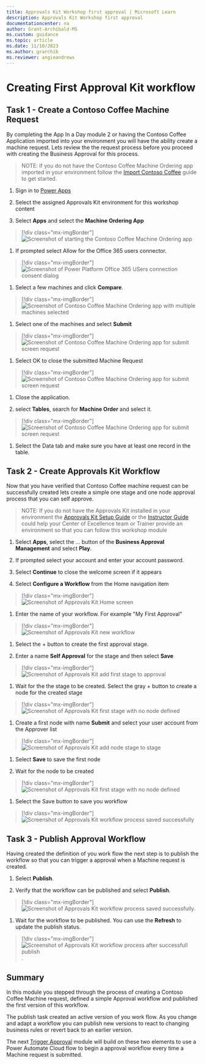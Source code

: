 ```yaml
---
title: Approvals Kit Workshop first approval | Microsoft Learn
description: Approvals Kit Workshop first approval
documentationcenter: na
author: Grant-Archibald-MS
ms.custom: guidance
ms.topic: article
ms.date: 11/10/2023
ms.author: grarchib
ms.reviewer: angieandrews
---
```


# Creating First Approval Kit workflow

## Task 1 - Create a Contoso Coffee Machine Request

By completing the App In a Day module 2 or having the Contoso Coffee Application imported into your environment you will have the ability create a machine request. Lets review the the request process before you proceed with creating the Business Approval for this process.

> NOTE: If you do not have the Contoso Coffee Machine Ordering app imported in your environment follow the [Import Contoso Coffee](./import-contoso-coffee.md) guide to get started.

1. Sign in to [Power Apps](https://make.powerapps.com)

1. Select the assigned Approvals Kit environment for this workshop content

1. Select **Apps** and select the **Machine Ordering App**

  > [!div class="mx-imgBorder"]
  ![Screenshot of starting the Contoso Coffee Machine Ordering app](./media/machine-ordering-app-play.png)

1. If prompted select Allow for the Office 365 users connector.

  > [!div class="mx-imgBorder"]
  ![Screenshot of Power Platform Office 365 USers connection consent dialog](./media/office-365-users-connection-allow.png)

1. Select a few machines and click **Compare**.

  > [!div class="mx-imgBorder"]
  ![Screenshot of Contoso Coffee Machine Ordering app with multiple machines selected](./media/contoso-coffee-select-machines.png)

1. Select one of the machines and select **Submit**

  > [!div class="mx-imgBorder"]
  ![Screenshot of Contoso Coffee Machine Ordering app for submit screen request](./media/contoso-coffee-submit-request.png)

1. Select OK to close the submitted Machine Request

  > [!div class="mx-imgBorder"]
  ![Screenshot of Contoso Coffee Machine Ordering app for submit screen request](./media/contoso-coffee-submitted-request.png)

1. Close the application.

1. select **Tables**, search for **Machine Order** and select it.

  > [!div class="mx-imgBorder"]
  ![Screenshot of Contoso Coffee Machine Ordering app for submit screen request](./media/machine-order-table-select.png)

1. Select the Data tab and make sure you have at least one record in the table.

## Task 2 - Create Approvals Kit Workflow

Now that you have verified that Contoso Coffee machine request can be successfully created lets create a simple one stage and one node approval process that you can self approve.

> NOTE: If you do not have the Approvals Kit installed in your environment the [Approvals Kit Setup Guide](../../setup.md) or the [Instructor Guide](../instructor-guide/overview.md) could help your Center of Excellence team or Trainer provide an environment so that you can follow this workshop module

1. Select **Apps**, select the … button of the **Business Approval Management** and select **Play**.

1. If prompted select your account and enter your account password.

1. Select **Continue** to close the welcome screen if it appears

1. Select **Configure a Workflow** from the Home navigation item

  > [!div class="mx-imgBorder"]
  ![Screenshot of Approvals Kit Home screen](./media/approvals-kit-home-screen.png)

1. Enter the name of your workflow. For example "My First Approval"

  > [!div class="mx-imgBorder"]
  ![Screenshot of Approvals Kit new workflow](./media/approvals-kit-new-workflow.png)

1. Select the + button to create the first approval stage.

1. Enter a name **Self Approval** for the stage and then select **Save**

  > [!div class="mx-imgBorder"]
  ![Screenshot of Approvals Kit add first stage to approval](./media/approvals-kit-create-first-stage.png)

1. Wait for the the stage to be created. Select the gray + button to create a node for the created stage

  > [!div class="mx-imgBorder"]
  ![Screenshot of Approvals Kit first stage with no node defined](./media/approvals-kit-first-stage-no-node.png)

1. Create a first node with name **Submit** and select your user account from the Approver list

  > [!div class="mx-imgBorder"]
  ![Screenshot of Approvals Kit add node stage to stage](./media/approvals-kit-create-first-node.png)

1. Select **Save** to save the first node

1. Wait for the node to be created

  > [!div class="mx-imgBorder"]
  ![Screenshot of Approvals Kit first stage with no node defined](./media/approvals-kit-first-stage-node-created.png)

1. Select the Save button to save you workflow

  > [!div class="mx-imgBorder"]
  ![Screenshot of Approvals Kit workflow process saved successfully](./media/approvals-kit-workflow-saved.png)

## Task 3 - Publish Approval Workflow

Having created the definition of you work flow the next step is to publish the workflow so that you can trigger a approval when a Machine request is created.

1. Select **Publish**.

1. Verify that the workflow can be published and select **Publish**.

  > [!div class="mx-imgBorder"]
 ![Screenshot of Approvals Kit workflow process saved successfully](./media/approvals-kit-workflow-publish.png).

1. Wait for the workflow to be published. You can use the **Refresh** to update the publish status.

  > [!div class="mx-imgBorder"]
 ![Screenshot of Approvals Kit workflow process after successfull publish](./media/approvals-kit-workflow-published.png).

## Summary

In this module you stepped through the process of creating a Contoso Coffee Machine request, defined a simple Approval workflow and published the first version of this workflow.

The publish task created an active version of you work flow. As you change and adapt a workflow you can publish new versions to react to changing business rules or revert back to an earlier version.

The next [Trigger Approval](./trigger-approval.md) module will build on these two elements to use a Power Automate Cloud flow to begin a approval workflow every time a Machine request is submitted.
